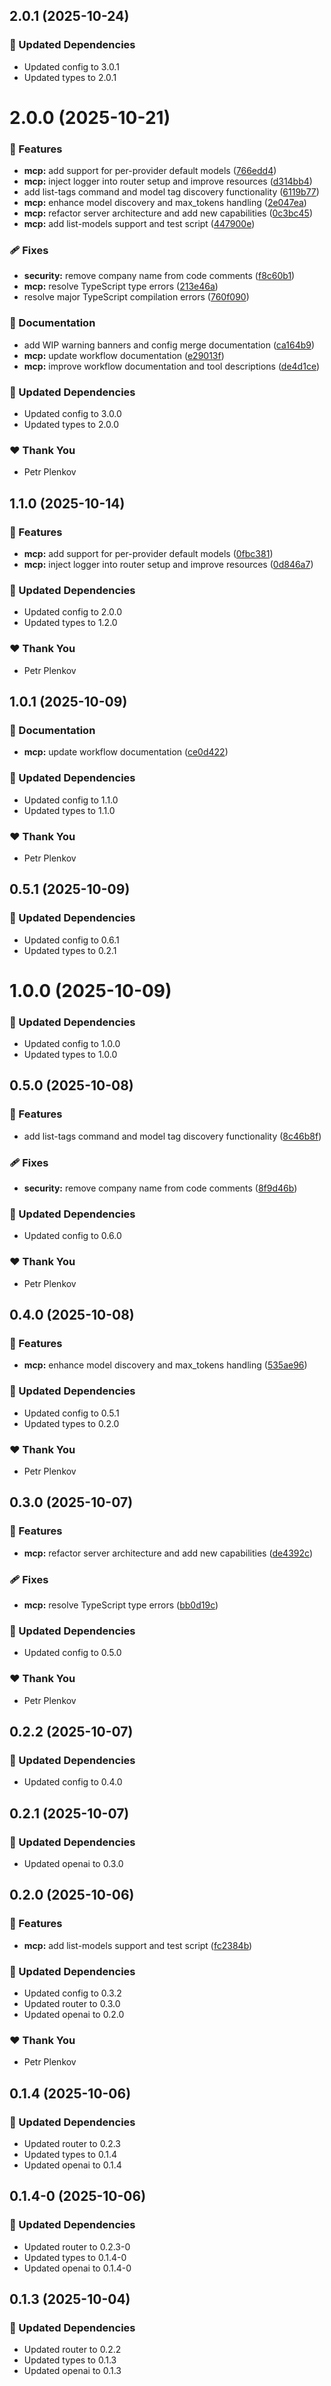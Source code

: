 ## 2.0.1 (2025-10-24)

### 🧱 Updated Dependencies

- Updated config to 3.0.1
- Updated types to 2.0.1

# 2.0.0 (2025-10-21)

### 🚀 Features

- **mcp:** add support for per-provider default models ([766edd4](https://github.com/genai-tools/anygpt/commit/766edd4))
- **mcp:** inject logger into router setup and improve resources ([d314bb4](https://github.com/genai-tools/anygpt/commit/d314bb4))
- add list-tags command and model tag discovery functionality ([6119b77](https://github.com/genai-tools/anygpt/commit/6119b77))
- **mcp:** enhance model discovery and max_tokens handling ([2e047ea](https://github.com/genai-tools/anygpt/commit/2e047ea))
- **mcp:** refactor server architecture and add new capabilities ([0c3bc45](https://github.com/genai-tools/anygpt/commit/0c3bc45))
- **mcp:** add list-models support and test script ([447900e](https://github.com/genai-tools/anygpt/commit/447900e))

### 🩹 Fixes

- **security:** remove company name from code comments ([f8c60b1](https://github.com/genai-tools/anygpt/commit/f8c60b1))
- **mcp:** resolve TypeScript type errors ([213e46a](https://github.com/genai-tools/anygpt/commit/213e46a))
- resolve major TypeScript compilation errors ([760f090](https://github.com/genai-tools/anygpt/commit/760f090))

### 📖 Documentation

- add WIP warning banners and config merge documentation ([ca164b9](https://github.com/genai-tools/anygpt/commit/ca164b9))
- **mcp:** update workflow documentation ([e29013f](https://github.com/genai-tools/anygpt/commit/e29013f))
- **mcp:** improve workflow documentation and tool descriptions ([de4d1ce](https://github.com/genai-tools/anygpt/commit/de4d1ce))

### 🧱 Updated Dependencies

- Updated config to 3.0.0
- Updated types to 2.0.0

### ❤️ Thank You

- Petr Plenkov

## 1.1.0 (2025-10-14)

### 🚀 Features

- **mcp:** add support for per-provider default models ([0fbc381](https://github.com/genai-tools/anygpt/commit/0fbc381))
- **mcp:** inject logger into router setup and improve resources ([0d846a7](https://github.com/genai-tools/anygpt/commit/0d846a7))

### 🧱 Updated Dependencies

- Updated config to 2.0.0
- Updated types to 1.2.0

### ❤️ Thank You

- Petr Plenkov

## 1.0.1 (2025-10-09)

### 📖 Documentation

- **mcp:** update workflow documentation ([ce0d422](https://github.com/genai-tools/anygpt/commit/ce0d422))

### 🧱 Updated Dependencies

- Updated config to 1.1.0
- Updated types to 1.1.0

### ❤️ Thank You

- Petr Plenkov

## 0.5.1 (2025-10-09)

### 🧱 Updated Dependencies

- Updated config to 0.6.1
- Updated types to 0.2.1

# 1.0.0 (2025-10-09)

### 🧱 Updated Dependencies

- Updated config to 1.0.0
- Updated types to 1.0.0

## 0.5.0 (2025-10-08)

### 🚀 Features

- add list-tags command and model tag discovery functionality ([8c46b8f](https://github.com/genai-tools/anygpt/commit/8c46b8f))

### 🩹 Fixes

- **security:** remove company name from code comments ([8f9d46b](https://github.com/genai-tools/anygpt/commit/8f9d46b))

### 🧱 Updated Dependencies

- Updated config to 0.6.0

### ❤️ Thank You

- Petr Plenkov

## 0.4.0 (2025-10-08)

### 🚀 Features

- **mcp:** enhance model discovery and max_tokens handling ([535ae96](https://github.com/genai-tools/anygpt/commit/535ae96))

### 🧱 Updated Dependencies

- Updated config to 0.5.1
- Updated types to 0.2.0

### ❤️ Thank You

- Petr Plenkov

## 0.3.0 (2025-10-07)

### 🚀 Features

- **mcp:** refactor server architecture and add new capabilities ([de4392c](https://github.com/genai-tools/anygpt/commit/de4392c))

### 🩹 Fixes

- **mcp:** resolve TypeScript type errors ([bb0d19c](https://github.com/genai-tools/anygpt/commit/bb0d19c))

### 🧱 Updated Dependencies

- Updated config to 0.5.0

### ❤️ Thank You

- Petr Plenkov

## 0.2.2 (2025-10-07)

### 🧱 Updated Dependencies

- Updated config to 0.4.0

## 0.2.1 (2025-10-07)

### 🧱 Updated Dependencies

- Updated openai to 0.3.0

## 0.2.0 (2025-10-06)

### 🚀 Features

- **mcp:** add list-models support and test script ([fc2384b](https://github.com/genai-tools/anygpt/commit/fc2384b))

### 🧱 Updated Dependencies

- Updated config to 0.3.2
- Updated router to 0.3.0
- Updated openai to 0.2.0

### ❤️ Thank You

- Petr Plenkov

## 0.1.4 (2025-10-06)

### 🧱 Updated Dependencies

- Updated router to 0.2.3
- Updated types to 0.1.4
- Updated openai to 0.1.4

## 0.1.4-0 (2025-10-06)

### 🧱 Updated Dependencies

- Updated router to 0.2.3-0
- Updated types to 0.1.4-0
- Updated openai to 0.1.4-0

## 0.1.3 (2025-10-04)

### 🧱 Updated Dependencies

- Updated router to 0.2.2
- Updated types to 0.1.3
- Updated openai to 0.1.3
